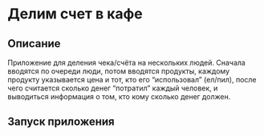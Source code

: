 # Делим счет в кафе

## Описание

Приложение для деления чека/счёта на нескольких людей. Сначала
вводятся по очереди люди, потом вводятся продукты, каждому продукту
указывается цена и тот, кто его “использовал” (ел/пил), после чего считается
сколько денег “потратил” каждый человек, и выводиться информация о том, кто кому сколько денег должен.

## Запуск приложения


